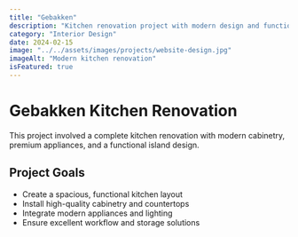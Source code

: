 ```yaml
---
title: "Gebakken"
description: "Kitchen renovation project with modern design and functionality."
category: "Interior Design"
date: 2024-02-15
image: "../../assets/images/projects/website-design.jpg"
imageAlt: "Modern kitchen renovation"
isFeatured: true
---
```


# Gebakken Kitchen Renovation

This project involved a complete kitchen renovation with modern cabinetry, premium appliances, and a functional island design.

## Project Goals

- Create a spacious, functional kitchen layout
- Install high-quality cabinetry and countertops
- Integrate modern appliances and lighting
- Ensure excellent workflow and storage solutions
